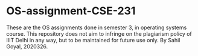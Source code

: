 # OS-assignment-CSE-231
These are the OS assignments done in semester 3, in operating systems course. This repository does not aim to infringe on the plagiarism policy of IIIT Delhi in any way, but to be maintained for future use only.
By Sahil Goyal, 2020326.

